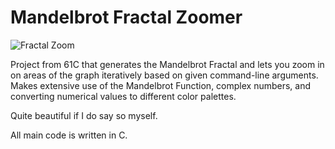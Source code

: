 # Mandelbrot Fractal Zoomer
![Fractal Zoom](https://www.codingame.com/servlet/fileservlet?id=13848520651734)

Project from 61C that generates the Mandelbrot Fractal and lets you zoom in on areas of the graph iteratively based on given command-line arguments.
Makes extensive use of the Mandelbrot Function, complex numbers, and converting numerical
values to different color palettes. 

Quite beautiful if I do say so myself. 

All main code is written in C.
